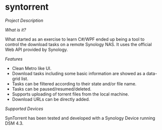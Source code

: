 # syntorrent

*Project Description*


*What is it?*

What started as an exercise to learn C#/WPF ended up being a tool to control the download tasks on a remote Synology NAS. It uses the official Web API provided by Synology.

*Features*

- Clean Metro like UI.
- Download tasks including some basic information are showed as a data-grid list.
- Tasks can be filtered according to their state and/or file name.
- Tasks can be paused/resumed/deleted.
- Supports uploading of torrent files from the local machine.
- Download URLs can be directly added.

*Supported Devices*

SynTorrent has been tested and developed with a Synology Device running DSM 4.3.
